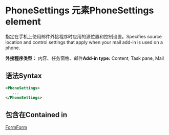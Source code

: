 # <a name="phonesettings-element"></a><span data-ttu-id="647fb-101">PhoneSettings 元素</span><span class="sxs-lookup"><span data-stu-id="647fb-101">PhoneSettings element</span></span>

<span data-ttu-id="647fb-102">指定在手机上使用邮件外接程序时应用的源位置和控制设置。</span><span class="sxs-lookup"><span data-stu-id="647fb-102">Specifies source location and control settings that apply when your mail add-in is used on a phone.</span></span>

<span data-ttu-id="647fb-103">**外接程序类型：** 内容、任务窗格、邮件</span><span class="sxs-lookup"><span data-stu-id="647fb-103">**Add-in type:** Content, Task pane, Mail</span></span>

## <a name="syntax"></a><span data-ttu-id="647fb-104">语法</span><span class="sxs-lookup"><span data-stu-id="647fb-104">Syntax</span></span>

```XML
<PhoneSettings>
   ...
</PhoneSettings>
```

## <a name="contained-in"></a><span data-ttu-id="647fb-105">包含在</span><span class="sxs-lookup"><span data-stu-id="647fb-105">Contained in</span></span>

[<span data-ttu-id="647fb-106">Form</span><span class="sxs-lookup"><span data-stu-id="647fb-106">Form</span></span>](form.md)

